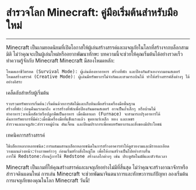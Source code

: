 # สำรวจโลก Minecraft: คู่มือเริ่มต้นสำหรับมือใหม่
----
Minecraft เป็นเกมยอดนิยมที่เปิดโอกาสให้ผู้เล่นสร้างสรรค์และผจญภัยในโลกที่สร้างจากบล็อกสามมิติ ไม่ว่าคุณจะเป็นผู้เล่นใหม่หรืออยากพัฒนาทักษะ บทความนี้จะช่วยให้คุณเริ่มต้นได้อย่างรวดเร็ว
ทำความรู้จักกับ Minecraft
Minecraft มีสองโหมดหลัก:

    โหมดเอาชีวิตรอด (Survival Mode): ผู้เล่นต้องหาอาหาร สร้างที่พัก และป้องกันตัวเองจากมอนสเตอร์
    โหมดสร้างสรรค์ (Creative Mode): ผู้เล่นมีทรัพยากรไม่จำกัดและสามารถบินได้ ทำให้สร้างสรรค์สิ่งต่างๆ ได้อย่างอิสระ

เคล็ดลับสำหรับผู้เริ่มต้น

    รวบรวมทรัพยากรเริ่มต้น:เริ่มต้นด้วยการตัดไม้และเก็บหินเพื่อสร้างเครื่องมือพื้นฐาน
    สร้างที่พัก:ก่อนคืนแรกมาถึง ควรสร้างที่พักเพื่อป้องกันมอนสเตอร์ อาจเป็นถ้ำเล็กๆ หรือบ้านไม้
    ทำอาหาร:หาเนื้อสัตว์หรือปลูกพืชเป็นอาหาร เมื่อมีเตาเผา (Furnace) จะสามารถปรุงอาหารได้
    ค้นหาทรัพยากรที่มีค่า:เมื่อมีเครื่องมือที่แข็งแรงแล้ว ขุดหาแร่เหล็ก ทอง และเพชร
    สำรวจและผจญภัย:สำรวจหมู่บ้าน ดันเจี้ยน และป้อมปราการเพื่อพบทรัพยากรและสิ่งของมีประโยชน์

เทคนิคการสร้างสรรค์

    ใช้บล็อกหลากหลายชนิด:การผสมผสานบล็อกหลายชนิดในการสร้างอาคารทำให้ดูสวยงามและมีรายละเอียด
    วางแผนล่วงหน้า:ร่างภาพคร่าวๆ ก่อนเริ่มสร้างสิ่งใหญ่โต เพื่อให้งานสร้างเป็นไปอย่างราบรื่น
    การใช้ Redstone:เรียนรู้การใช้ Redstone สร้างกลไกต่างๆ เช่น ประตูอัตโนมัติและตัวจับเวลา

Minecraft เป็นเกมที่ให้คุณสร้างสรรค์และผจญภัยอย่างไม่มีที่สิ้นสุด ไม่ว่าคุณจะสร้างอาณาจักรหรือสำรวจดินแดนใหม่ การเล่น Minecraft จะช่วยพัฒนาจินตนาการและทักษะการแก้ปัญหา ลองเริ่มต้นการผจญภัยของคุณในโลก Minecraft วันนี้!
